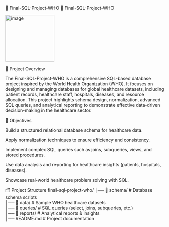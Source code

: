 🚀 Final-SQL-Project-WHO
🚀 Final-SQL-Project-WHO

<img width="156" height="148" alt="image" src="https://github.com/user-attachments/assets/a12391e5-8c0d-45a4-8384-5bb15ec1efd4" />









📌 Project Overview

The Final-SQL-Project-WHO is a comprehensive SQL-based database project inspired by the World Health Organization (WHO).
It focuses on designing and managing databases for global healthcare datasets, including patient records, healthcare staff, hospitals, diseases, and resource allocation.
This project highlights schema design, normalization, advanced SQL queries, and analytical reporting to demonstrate effective data-driven decision-making in the healthcare sector.

🎯 Objectives

Build a structured relational database schema for healthcare data.

Apply normalization techniques to ensure efficiency and consistency.

Implement complex SQL queries such as joins, subqueries, views, and stored procedures.

Use data analysis and reporting for healthcare insights (patients, hospitals, diseases).

Showcase real-world healthcare problem solving with SQL.

🗂 Project Structure
final-sql-project-who/
│── 📂 schema/            # Database schema scripts  
│── 📂 data/              # Sample WHO healthcare datasets  
│── 📂 queries/           # SQL queries (select, joins, subqueries, etc.)  
│── 📂 reports/           # Analytical reports & insights  
│── README.md             # Project documentation  
